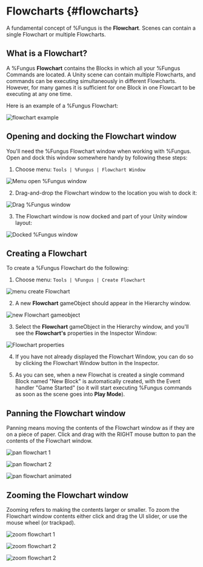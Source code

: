 # Flowcharts {#flowcharts}

A fundamental concept of %Fungus is the **Flowchart**. Scenes can contain a single Flowchart or multiple Flowcharts.

<!-- **************************************************** -->
## What is a Flowchart?

A %Fungus **Flowchart** contains the Blocks in which all your %Fungus Commands are located. A Unity scene can contain multiple Flowcharts, and commands can be executing simultaneously in different Flowcharts. However, for many games it is sufficient for one Block in one Flowcart to be executing at any one time.

Here is an example of a %Fungus Flowchart:

![flowchart example]

<!-- **************************************************** -->
## Opening and docking the Flowchart window
You'll need the %Fungus Flowchart window when working with %Fungus. Open and dock this window somewhere handy by following these steps:

1. Choose menu: ``Tools | %Fungus | Flowchart Window``

![Menu open %Fungus window]

2. Drag-and-drop the Flowchart window to the location you wish to dock it:

![Drag %Fungus window]

3. The Flowchart window is now docked and part of your Unity window layout:

![Docked %Fungus window]

<!-- **************************************************** -->
## Creating a Flowchart
To create a %Fungus Flowchart do the following:

1. Choose menu: ```Tools | %Fungus | Create Flowchart```

![menu create Flowchart]

2. A new **Flowchart** gameObject should appear in the Hierarchy window.

![new Flowchart gameobject]

3. Select the **Flowchart** gameObject in the Hierarchy window, and you'll see the **Flowchart's** properties in the Inspector Window:

![Flowchart properties]

4. If you have not already displayed the Flowchart Window, you can do so by clicking the Flowchart Window button in the Inspector.

5. As you can see, when a new Flowchat is created a single command Block named "New Block" is automatically created, with the Event handler "Game Started" (so it will start executing %Fungus commands as soon as the scene goes into **Play Mode**).

<!-- **************************************************** -->
## Panning the Flowchart window
Panning means moving the contents of the Flowchart window as if they are on a piece of paper. Click and drag with the RIGHT mouse button to pan the contents of the Flowchart window.

![pan flowchart 1]

![pan flowchart 2]

![pan flowchart animated]

<!-- **************************************************** -->
## Zooming the Flowchart window
Zooming refers to making the contents larger or smaller. To zoom the Flowchart window contents either click and drag the UI slider, or use the mouse wheel (or trackpad).

![zoom flowchart 1]

![zoom flowchart 2]

![zoom flowchart 2]

[flowchart example]: ./flowcharts/001_what_is/1_example_flowchart.png "flowchart example"
[Menu open %Fungus window]: ./flowcharts/002_docking/1_menu.png "Menu open %Fungus window"
[Drag %Fungus window]: ./flowcharts/002_docking/2_window.png "Drag %Fungus window"
[Docked %Fungus window]: ./flowcharts/002_docking/3_docked.png "Docked %Fungus window"
[menu create Flowchart]: ./flowcharts/005_create_flowchart/1_tools_create.png "menu create Flowchart"
[new Flowchart gameobject]: ./flowcharts/005_create_flowchart/2_flowchart_gameobject.png "new Flowchart gameobject"
[Flowchart properties]: ./flowcharts/005_create_flowchart/3_flowchart_properties.png "Flowchart properties"
[pan flowchart 1]: ./flowcharts/003_panning/1_pan1.png "pan flowchart 1"
[pan flowchart 2]: ./flowcharts/003_panning/2_pan2.png "pan flowchart 2"
[pan flowchart animated]: ./flowcharts/003_panning/animated_drag_to_pan.gif "pan flowchart animated"
[zoom flowchart 1]: ./flowcharts/004_zooming/1_zoom1.png "zoom flowchart 1"
[zoom flowchart 2]: ./flowcharts/004_zooming/2_zoom2.png "zoom flowchart 2"
[zoom flowchart 2]: ./flowcharts/004_zooming/animated_zoom.gif "zoom flowchart animated"
